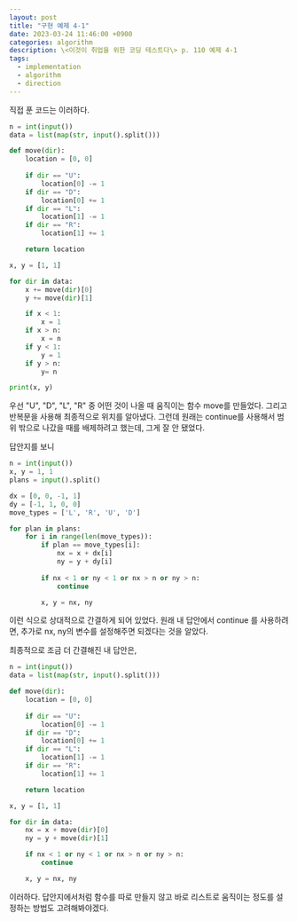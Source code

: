 ```yaml
---
layout: post
title: "구현 예제 4-1"
date: 2023-03-24 11:46:00 +0900
categories: algorithm
description: \<이것이 취업을 위한 코딩 테스트다\> p. 110 예제 4-1
tags:
  - implementation
  - algorithm
  - direction
---
```

직접 푼 코드는 이러하다.

```python
n = int(input())
data = list(map(str, input().split()))

def move(dir):
    location = [0, 0]
    
    if dir == "U":
        location[0] -= 1
    if dir == "D":
        location[0] += 1
    if dir == "L":
        location[1] -= 1
    if dir == "R":
        location[1] += 1

    return location

x, y = [1, 1]

for dir in data:
    x += move(dir)[0]
    y += move(dir)[1]

    if x < 1:
        x = 1
    if x > n:
        x = n
    if y < 1:
        y = 1
    if y > n:
        y= n

print(x, y)
```

우선 "U", "D", "L", "R" 중 어떤 것이 나올 때 움직이는 함수 move를 만들었다. 그리고 반복문을 사용해 최종적으로 위치를 알아냈다. 그런데 원래는 continue를 사용해서 범위 밖으로 나갔을 때를 배제하려고 했는데, 그게 잘 안 됐었다.

답안지를 보니

```python
n = int(input())
x, y = 1, 1
plans = input().split()

dx = [0, 0, -1, 1]
dy = [-1, 1, 0, 0]
move_types = ['L', 'R', 'U', 'D']

for plan in plans:
    for i in range(len(move_types)):
        if plan == move_types[i]:
            nx = x + dx[i]
            ny = y + dy[i]
        
        if nx < 1 or ny < 1 or nx > n or ny > n:
            continue

        x, y = nx, ny
```

이런 식으로 상대적으로 간결하게 되어 있었다. 원래 내 답안에서 continue 를 사용하려면, 추가로 nx, ny의 변수를 설정해주면 되겠다는 것을 알았다.

최종적으로 조금 더 간결해진 내 답안은,

```python
n = int(input())
data = list(map(str, input().split()))

def move(dir):
    location = [0, 0]
    
    if dir == "U":
        location[0] -= 1
    if dir == "D":
        location[0] += 1
    if dir == "L":
        location[1] -= 1
    if dir == "R":
        location[1] += 1

    return location

x, y = [1, 1]

for dir in data:
    nx = x + move(dir)[0]
    ny = y + move(dir)[1]

    if nx < 1 or ny < 1 or nx > n or ny > n:
        continue

    x, y = nx, ny
```

이러하다. 답안지에서처럼 함수를 따로 만들지 않고 바로 리스트로 움직이는 정도를 설정하는 방법도 고려해봐야겠다.
